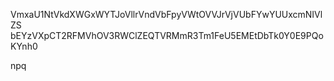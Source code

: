 VmxaU1NtVkdXWGxWYTJoVllrVndVbFpyVWtOVVJrVjVUbFYwYUUxcmNIVlZS
bEYzVXpCT2RFMVhOV3RWClZEQTVRMmR3Tm1FeU5EMEtDbTk0Y0E9PQoKYnh0

npq